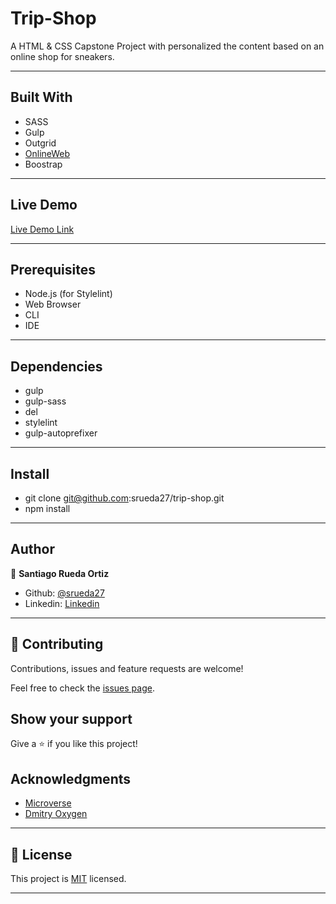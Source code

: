 # Trip-Shop
A HTML &amp; CSS Capstone Project with personalized the content based on an online shop for sneakers.

---

## Built With

- SASS
- Gulp
- Outgrid
- [OnlineWeb](http://www.onlinewebfonts.com/icon)
- Boostrap

---

## Live Demo

[Live Demo Link](https://srueda27.github.io/trip-shop/)

---

## Prerequisites

- Node.js (for Stylelint)
- Web Browser
- CLI
- IDE

---

## Dependencies

- gulp
- gulp-sass
- del
- stylelint
- gulp-autoprefixer

---

## Install

- git clone git@github.com:srueda27/trip-shop.git
- npm install

---

## Author


👤 **Santiago Rueda Ortiz**

- Github: [@srueda27](https://github.com/srueda27)
- Linkedin: [Linkedin](https://www.linkedin.com/in/santiago-rueda-ortiz-2a3432194/)

---

## 🤝 Contributing

Contributions, issues and feature requests are welcome!

Feel free to check the [issues page](issues/).

## Show your support

Give a ⭐️ if you like this project!

## Acknowledgments

- [Microverse](https://microverse.org)
- [Dmitry Oxygen](https://dribbble.com/oxygen_dima)

---

## 📝 License

This project is [MIT](/LICENSE) licensed.

---

